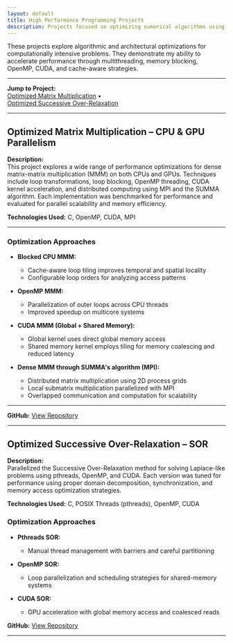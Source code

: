 ```yaml
---
layout: default
title: High Performance Programming Projects
description: Projects focused on optimizing numerical algorithms using parallelism and memory hierarchy techniques on multicore CPUs and GPUs.
---
```


These projects explore algorithmic and architectural optimizations for computationally intensive problems. They demonstrate my ability to accelerate performance through multithreading, memory blocking, OpenMP, CUDA, and cache-aware strategies.

---

**Jump to Project:**  
[Optimized Matrix Multiplication](#optimized-matrix-multiplication---cpu--gpu-parallelism) •  
[Optimized Successive Over-Relaxation](#optimized-successive-over-relaxation---sor)

---

## Optimized Matrix Multiplication – CPU & GPU Parallelism

**Description:**  
This project explores a wide range of performance optimizations for dense matrix-matrix multiplication (MMM) on both CPUs and GPUs. Techniques include loop transformations, loop blocking, OpenMP threading, CUDA kernel acceleration, and distributed computing using MPI and the SUMMA algorithm. Each implementation was benchmarked for performance and evaluated for parallel scalability and memory efficiency.

**Technologies Used:** C, OpenMP, CUDA, MPI

---

### Optimization Approaches

- **Blocked CPU MMM:**  
  - Cache-aware loop tiling improves temporal and spatial locality  
  - Configurable loop orders for analyzing access patterns  

- **OpenMP MMM:**  
  - Parallelization of outer loops across CPU threads  
  - Improved speedup on multicore systems  

- **CUDA MMM (Global + Shared Memory):**  
  - Global kernel uses direct global memory access  
  - Shared memory kernel employs tiling for memory coalescing and reduced latency  

- **Dense MMM through SUMMA's algorithm (MPI):**  
  - Distributed matrix multiplication using 2D process grids  
  - Local submatrix multiplication parallelized with MPI
  - Overlapped communication and computation for scalability 

---

**GitHub:** [View Repository](https://github.com/cpalencica/MMMoptimizations)  

---

## Optimized Successive Over-Relaxation – SOR

**Description:**  
Parallelized the Successive Over-Relaxation method for solving Laplace-like problems using pthreads, OpenMP, and CUDA. Each version was tuned for performance using proper domain decomposition, synchronization, and memory access optimization strategies.

**Technologies Used:** C, POSIX Threads (pthreads), OpenMP, CUDA

### Optimization Approaches

- **Pthreads SOR:**  
    - Manual thread management with barriers and careful partitioning  

- **OpenMP SOR:**  
    - Loop parallelization and scheduling strategies for shared-memory systems  

- **CUDA SOR:**  
    - GPU acceleration with global memory access and coalesced reads  


**GitHub:** [View Repository](https://github.com/cpalencica/SORoptimizations)  

---
